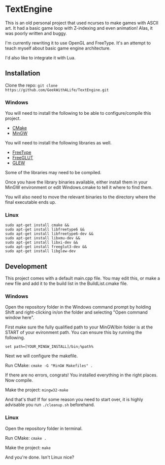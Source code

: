 # TextEngine

This is an old personal project that used ncurses to make games with ASCII art. It had a basic game loop with Z-indexing and even animation! Alas, it was poorly written and buggy.

I'm currently rewriting it to use OpenGL and FreeType. It's an attempt to teach myself about basic game engine architecture.

I'd also like to integrate it with Lua.

## Installation

Clone the repo: `git clone https://github.com/GeekWithALife/TextEngine.git`

### Windows

You will need to install the following to be able to configure/compile this project.

- [CMake](http://www.cmake.org/)
- [MinGW](http://www.mingw.org/)

You will need to install the following libraries as well.

- [FreeType](http://freetype.org/)
- [FreeGLUT](http://freeglut.sourceforge.net/)
- [GLEW](http://glew.sourceforge.net/)

Some of the libraries may need to be compiled.

Once you have the library binaries available, either install them in your MinGW environment or edit Windows.cmake to tell it where to find them.

You will also need to move the relevant binaries to the directory where the final executable ends up.

### Linux

```shell
sudo apt-get install cmake &&
sudo apt-get install libfreetype6 &&
sudo apt-get install libfreetype6-dev &&
sudo apt-get install libxmu-dev &&
sudo apt-get install libxi-dev &&
sudo apt-get install freeglut3-dev &&
sudo apt-get install libglew-dev
```

## Development

This project comes with a default main.cpp file. You may edit this, or make a new file and add it to the build list in the BuildList.cmake file.

### Windows

Open the repository folder in the Windows command prompt by holding Shift and right-clicking in/on the folder and selecting "Open command window here".

First make sure the fully qualified path to your MinGW/bin folder is at the START of your evironment path. You can ensure this by running the following.

`set path=[YOUR_MINGW_INSTALL]/bin;%path%`

Next we will configure the makefile.

Run CMake: `cmake -G "MinGW Makefiles" .`

If there are no errors, congrats! You installed everything in the right places. Now compile.

Make the project: `mingw32-make`

And that's that! If for some reason you need to start over, it is highly advisable you run `./cleanup.sh` beforehand.

### Linux

Open the repository folder in terminal.

Run CMake: `cmake .`

Make the project: `make`

And you're done. Isn't Linux nice?
